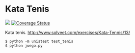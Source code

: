 Kata Tenis
==========
<a href='https://travis-ci.org/sebdah/git-pylint-commit-hook'><img src='https://secure.travis-ci.org/quiqueporta/kata_tenis.png?branch=master'></a>
[![Coverage Status](https://img.shields.io/coveralls/quiqueporta/kata_tenis.svg)](https://coveralls.io/r/quiqueporta/kata_tenis)

Kata tenis. http://www.solveet.com/exercises/Kata-Tennis/13/

```
$ python -m unistest test_tenis
$ python juego.py
```
